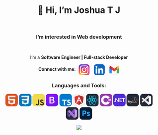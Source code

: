 <h1 align="center">👋 Hi, I’m Joshua T J</h1>
</br>
<h3 align="center">I’m interested in Web development</h3></br>
<p align="center"> I’m a <b> Software Engineer | Full-stack Developer <b/></p>
<p align="center">
<span align="center">Connect with me:</span>&nbsp;&nbsp;
  <a href="https://www.instagram.com/joshua.t_j/" target="blank"><img align="center" src="https://github.com/tandpfun/skill-icons/blob/main/icons/Instagram.svg" width="35" height="35" alt="Instagram" /></a> &nbsp;&nbsp;
  <a href="https://www.linkedin.com/in/joshua-t-j-68121b22a/" target="blank"><img align="center" src="https://github.com/tandpfun/skill-icons/blob/main/icons/LinkedIn.svg" width="35" height="35" alt="LinkedIn"/></a>  &nbsp;&nbsp;
  <a href="mailto:joshuajose312@gmail.com" target="blank"><img align="center" src="https://github.com/tandpfun/skill-icons/blob/main/icons/Gmail-Light.svg" width="35" height="35" alt="LinkedIn"/></a> 
</p>

<h3 align="center">Languages and Tools:</h3>
<p align="center">
  <img src="https://github.com/tandpfun/skill-icons/blob/main/icons/HTML.svg" title="HTML" alt="html5" width="40" height="40"/>
  <img src="https://github.com/tandpfun/skill-icons/blob/main/icons/CSS.svg"  title="CSS" alt="css3" width="40" height="40"/>
  <img src="https://github.com/tandpfun/skill-icons/blob/main/icons/JavaScript.svg"  title="Javascript" alt="Javascript" width="40" height="40"/> 
  <img src="https://github.com/tandpfun/skill-icons/blob/main/icons/Bootstrap.svg"  title="Bootstrap" alt="Bootstrap" width="40" height="40"/> 
  <img src="https://github.com/tandpfun/skill-icons/blob/main/icons/TypeScript.svg"  title="Typescript" alt="Typescript" width="40" height="40"/> 
  <img src="https://github.com/tandpfun/skill-icons/blob/main/icons/Angular-Light.svg"  title="Angular" alt="Angular" width="40" height="40"/> 
  <img src="https://github.com/tandpfun/skill-icons/blob/main/icons/React-Dark.svg"  title="React" alt="React" width="40" height="40"/> 
  <img src="https://github.com/tandpfun/skill-icons/blob/main/icons/CS.svg"  title="C#" alt="Asp .Net" width="40" height="40"/> 
  <img src="https://github.com/tandpfun/skill-icons/blob/main/icons/DotNet.svg"  title="Asp .Net" alt="Asp .Net" width="40" height="40"/> 
  <img src="https://github.com/tandpfun/skill-icons/blob/main/icons/MySQL-Dark.svg"  title="MySQL" alt="MySQL" width="40" height="40"/> 
  <img src="https://github.com/tandpfun/skill-icons/blob/main/icons/VSCode-Dark.svg"  title="VS Code" alt="VS Code" width="40" height="40"/> 
  <img src="https://github.com/tandpfun/skill-icons/blob/main/icons/VisualStudio-Dark.svg"  title="Visual Studio" alt="Visual Studio" width="40" height="40"/> 
  <img src="https://github.com/tandpfun/skill-icons/blob/main/icons/Photoshop.svg"  title="Photoshop" alt="Photoshop" width="40" height="40"/> 
</p>

<p  align="center"><img src="https://github-readme-stats.vercel.app/api?username=Joshua-T-J&&show_icons=true&title_color=00bef2&icon_color=f2b100&text_color=e3e1e1&bg_color=0D1117"></p>
